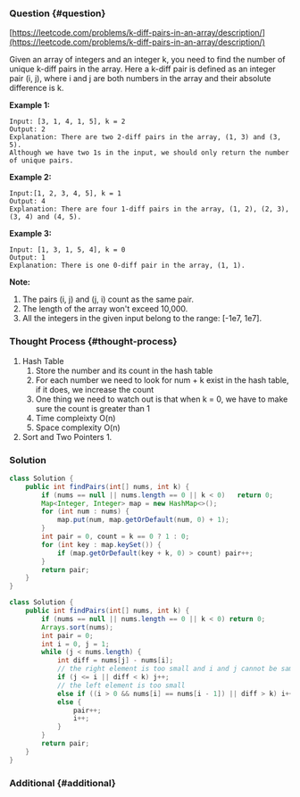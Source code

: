 ### Question {#question}

[https://leetcode.com/problems/k-diff-pairs-in-an-array/description/](https://leetcode.com/problems/k-diff-pairs-in-an-array/description/)

Given an array of integers and an integer k, you need to find the number of unique k-diff pairs in the array. Here a k-diff pair is defined as an integer pair \(i, j\), where i and j are both numbers in the array and their absolute difference is k.

**Example 1:**

```
Input: [3, 1, 4, 1, 5], k = 2
Output: 2
Explanation: There are two 2-diff pairs in the array, (1, 3) and (3, 5).
Although we have two 1s in the input, we should only return the number of unique pairs.
```

**Example 2:**

```
Input:[1, 2, 3, 4, 5], k = 1
Output: 4
Explanation: There are four 1-diff pairs in the array, (1, 2), (2, 3), (3, 4) and (4, 5).
```

**Example 3:**

```
Input: [1, 3, 1, 5, 4], k = 0
Output: 1
Explanation: There is one 0-diff pair in the array, (1, 1).
```

**Note:**

1. The pairs \(i, j\) and \(j, i\) count as the same pair.
2. The length of the array won't exceed 10,000.
3. All the integers in the given input belong to the range: \[-1e7, 1e7\].

### Thought Process {#thought-process}

1. Hash Table
   1. Store the number and its count in the hash table
   2. For each number we need to look for num + k exist in the hash table, if it does, we increase the count
   3. One thing we need to watch out is that when k = 0, we have to make sure the count is greater than 1
   4. Time compleixty O\(n\)
   5. Space complexity O\(n\)
2. Sort and Two Pointers
   1. 

### Solution

```java
class Solution {
    public int findPairs(int[] nums, int k) {
        if (nums == null || nums.length == 0 || k < 0)   return 0;
        Map<Integer, Integer> map = new HashMap<>();
        for (int num : nums) {
            map.put(num, map.getOrDefault(num, 0) + 1);
        }
        int pair = 0, count = k == 0 ? 1 : 0;
        for (int key : map.keySet()) {
            if (map.getOrDefault(key + k, 0) > count) pair++;
        }
        return pair;
    }
}
```

```java
class Solution {
    public int findPairs(int[] nums, int k) {
        if (nums == null || nums.length == 0 || k < 0) return 0;
        Arrays.sort(nums);
        int pair = 0;
        int i = 0, j = 1;
        while (j < nums.length) {
            int diff = nums[j] - nums[i];
            // the right element is too small and i and j cannot be same element
            if (j <= i || diff < k) j++;
            // the left element is too small
            else if ((i > 0 && nums[i] == nums[i - 1]) || diff > k) i++;
            else {
                pair++;
                i++;
            }
        }
        return pair;
    }
}
```

### Additional {#additional}




